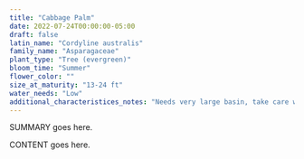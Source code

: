 ```yaml
---
title: "Cabbage Palm"
date: 2022-07-24T00:00:00-05:00
draft: false
latin_name: "Cordyline australis"
family_name: "Asparagaceae"
plant_type: "Tree (evergreen)"
bloom_time: "Summer"
flower_color: ""
size_at_maturity: "13-24 ft"
water_needs: "Low"
additional_characteristices_notes: "Needs very large basin, take care when planting near natural areas."
---
```


SUMMARY goes here.

<!--more-->

CONTENT goes here.